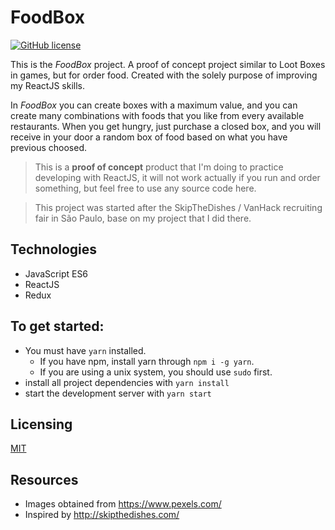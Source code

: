 # FoodBox

[![GitHub license](https://img.shields.io/badge/license-MIT-blue.svg)](https://github.com/tschleuss/foodbox/blob/master/LICENSE)

This is the _FoodBox_ project. A proof of concept project similar to Loot Boxes in games, but for order food. Created with the solely purpose of improving my ReactJS skills.

In _FoodBox_ you can create boxes with a maximum value, and you can create many combinations with foods that you like from every available restaurants. When you get hungry, just purchase a closed box, and you will receive in your door a random box of food based on what you have previous choosed.

> This is a **proof of concept** product that I'm doing to practice developing with ReactJS, it will not work actually if you run and order something, but feel free to use any source code here.

> This project was started after the SkipTheDishes / VanHack recruiting fair in São Paulo, base on my project that I did there.

## Technologies

* JavaScript ES6
* ReactJS
* Redux

## To get started:

* You must have `yarn` installed. 
    * If you have npm, install yarn through `npm i -g yarn`. 
    * If you are using a unix system, you should use `sudo` first.
* install all project dependencies with `yarn install`
* start the development server with `yarn start`

## Licensing

[MIT](./LICENSE)

## Resources

* Images obtained from https://www.pexels.com/
* Inspired by http://skipthedishes.com/
